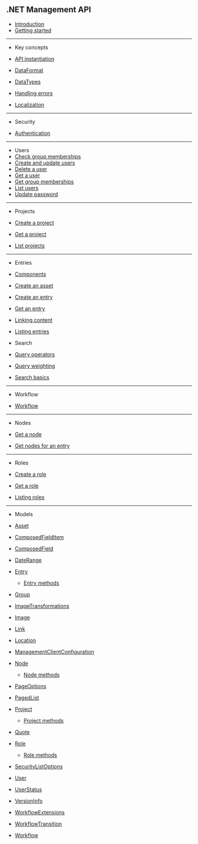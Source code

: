 ## .NET Management API

* [Introduction](/README.md)
* [Getting started](/getting-started.md)

---

* Key concepts

* [API instantiation](/key-concepts/api-instantiation.md)
* [DataFormat](/key-concepts/data-format.md)
* [DataTypes](/key-concepts/data-types.md)
* [Handling errors](/key-concepts/errors.md)
* [Localization](/key-concepts/localization.md)

---

* Security

* [Authentication](/security/authentication.md)

---

* Users
* [Check group memberships](/security/users/check-group-memberships.md)
* [Create and update users](/security/users/create-and-update-users.md)
* [Delete a user](/security/users/delete-a-user.md)
* [Get a user](/security/users/get-a-user.md)
* [Get group memberships](/security/users/get-group-memberships.md)
* [List users](/security/users/list-users.md)
* [Update password](/security/users/update-password.md)

---

* Projects

* [Create a project](/key-concepts/project-new.md)
* [Get a project](/key-concepts/project-get.md)
* [List projects](/key-concepts/project-list.md)

---

* Entries

* [Components](/key-concepts/components.md)
* [Create an asset](/key-concepts/asset-new.md)
* [Create an entry](/key-concepts/entry-new.md)
* [Get an entry](/key-concepts/entry-get.md)
* [Linking content](/key-concepts/linking-content.md)
* [Listing entries](/key-concepts/entry-list.md)

* Search

* [Query operators](/search/query-operators.md)
* [Query weighting](/search/query-boosting.md)
* [Search basics](/search/entry-search.md)

---

* Workflow

* [Workflow](/key-concepts/workflow.md)

---

* Nodes

* [Get a node](/key-concepts/nodes/node-get.md)
* [Get nodes for an entry](/key-concepts/nodes/nodes-get-by-entry.md)

---

* Roles

* [Create a role](/key-concepts/roles/role-new.md)
* [Get a role](/key-concepts/roles/role-get.md)
* [Listing roles](/key-concepts/roles/role-list.md)

---

* Models

* [Asset](/model/asset.md)
* [ComposedFieldItem](/model/composedfielditem.md)
* [ComposedField](/model/composedfield.md)
* [DateRange](/model/daterange.md)
* [Entry](/model/entry.md)
  * [Entry methods](/model/entry-methods.md)
* [Group](/model/group.md)
* [ImageTransformations](/model/image-transformations.md)
* [Image](/model/image.md)
* [Link](/model/link.md)
* [Location](/model/location.md)
* [ManagementClientConfiguration](/model/managementclientconfiguration.md)
* [Node](/model/node.md)
  * [Node methods](/model/node-methods.md)
* [PageOptions](/model/pageoptions.md)
* [PagedList](/model/pagedList.md)
* [Project](/model/project.md)
  * [Project methods](/model/project-methods.md)
* [Quote](/model/quote.md)
* [Role](/model/role.md)
  * [Role methods](/model/role-methods.md)
* [SecurityListOptions](/model/securitylistoptions.md)
* [User](/model/user.md)
* [UserStatus](/model/userstatus.md)
* [VersionInfo](/model/versioninfo.md)
* [WorkflowExtensions](/model/workflowExtensions.md)
* [WorkflowTransition](/model/workflowTransition.md)
* [Workflow](/model/workflow.md)